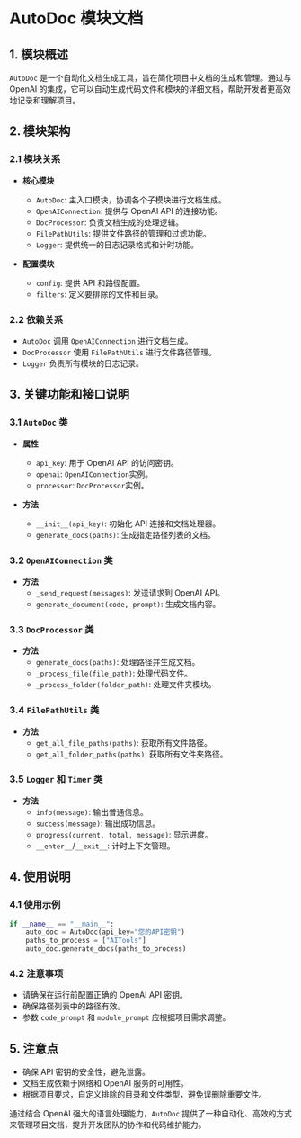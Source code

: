 # AutoDoc 模块文档

## 1. 模块概述

`AutoDoc` 是一个自动化文档生成工具，旨在简化项目中文档的生成和管理。通过与 OpenAI 的集成，它可以自动生成代码文件和模块的详细文档，帮助开发者更高效地记录和理解项目。

## 2. 模块架构

### 2.1 模块关系

- **核心模块**
  - `AutoDoc`: 主入口模块，协调各个子模块进行文档生成。
  - `OpenAIConnection`: 提供与 OpenAI API 的连接功能。
  - `DocProcessor`: 负责文档生成的处理逻辑。
  - `FilePathUtils`: 提供文件路径的管理和过滤功能。
  - `Logger`: 提供统一的日志记录格式和计时功能。

- **配置模块**
  - `config`: 提供 API 和路径配置。
  - `filters`: 定义要排除的文件和目录。

### 2.2 依赖关系

- `AutoDoc` 调用 `OpenAIConnection` 进行文档生成。
- `DocProcessor` 使用 `FilePathUtils` 进行文件路径管理。
- `Logger` 负责所有模块的日志记录。

## 3. 关键功能和接口说明

### 3.1 `AutoDoc` 类

- **属性**
  - `api_key`: 用于 OpenAI API 的访问密钥。
  - `openai`: `OpenAIConnection`实例。
  - `processor`: `DocProcessor`实例。

- **方法**
  - `__init__(api_key)`: 初始化 API 连接和文档处理器。
  - `generate_docs(paths)`: 生成指定路径列表的文档。

### 3.2 `OpenAIConnection` 类

- **方法**
  - `_send_request(messages)`: 发送请求到 OpenAI API。
  - `generate_document(code, prompt)`: 生成文档内容。

### 3.3 `DocProcessor` 类

- **方法**
  - `generate_docs(paths)`: 处理路径并生成文档。
  - `_process_file(file_path)`: 处理代码文件。
  - `_process_folder(folder_path)`: 处理文件夹模块。

### 3.4 `FilePathUtils` 类

- **方法**
  - `get_all_file_paths(paths)`: 获取所有文件路径。
  - `get_all_folder_paths(paths)`: 获取所有文件夹路径。

### 3.5 `Logger` 和 `Timer` 类

- **方法**
  - `info(message)`: 输出普通信息。
  - `success(message)`: 输出成功信息。
  - `progress(current, total, message)`: 显示进度。
  - `__enter__`/`__exit__`: 计时上下文管理。

## 4. 使用说明

### 4.1 使用示例

```python
if __name__ == "__main__":
    auto_doc = AutoDoc(api_key="您的API密钥")
    paths_to_process = ["AITools"]
    auto_doc.generate_docs(paths_to_process)
```

### 4.2 注意事项

- 请确保在运行前配置正确的 OpenAI API 密钥。
- 确保路径列表中的路径有效。
- 参数 `code_prompt` 和 `module_prompt` 应根据项目需求调整。

## 5. 注意点

- 确保 API 密钥的安全性，避免泄露。
- 文档生成依赖于网络和 OpenAI 服务的可用性。
- 根据项目要求，自定义排除的目录和文件类型，避免误删除重要文件。

通过结合 OpenAI 强大的语言处理能力，`AutoDoc` 提供了一种自动化、高效的方式来管理项目文档，提升开发团队的协作和代码维护能力。